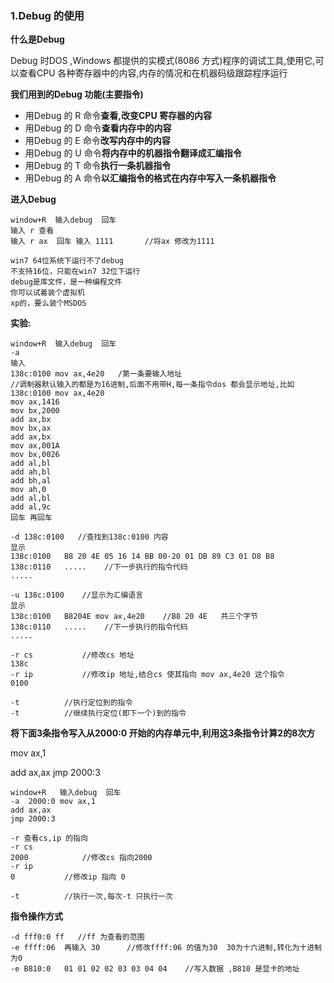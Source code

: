 ### 1.Debug 的使用

**什么是Debug**

Debug 时DOS ,Windows 都提供的实模式(8086 方式)程序的调试工具,使用它,可以查看CPU 各种寄存器中的内容,内存的情况和在机器码级跟踪程序运行

**我们用到的Debug 功能(主要指令)**

- 用Debug 的 R 命令**查看,改变CPU 寄存器的内容**
- 用Debug 的 D 命令**查看内存中的内容**
- 用Debug 的 E 命令**改写内存中的内容**
- 用Debug 的 U 命令**将内存中的机器指令翻译成汇编指令**
- 用Debug 的 T 命令**执行一条机器指令**
- 用Debug 的 A 命令**以汇编指令的格式在内存中写入一条机器指令**

**进入Debug**

```
window+R  输入debug  回车   
输入 r 查看
输入 r ax  回车 输入 1111       //将ax 修改为1111

win7 64位系统下运行不了debug
不支持16位，只能在win7 32位下运行
debug是库文件，是一种编程文件
你可以试着装个虚拟机
xp的，要么装个MSDOS
```

**实验:**

```
window+R  输入debug  回车   
-a 
输入
138c:0100 mov ax,4e20   /第一条要输入地址
//调制器默认输入的都是为16进制,后面不用带H,每一条指令dos 都会显示地址,比如 138c:0100 mov ax,4e20 
mov ax,1416
mov bx,2000
add ax,bx
mov bx,ax
add ax,bx
mov ax,001A
mov bx,0026
add al,bl
add ah,bl
add bh,al
mov ah,0
add al,bl
add al,9c
回车 再回车

-d 138c:0100   //查找到138c:0100 内容
显示
138c:0100	B8 20 4E 05 16 14 BB 00-20 01 DB 89 C3 01 D8 B8
138c:0110   .....    //下一步执行的指令代码
.....

-u 138c:0100 	//显示为汇编语言
显示
138c:0100	B8204E mov ax,4e20    //B8 20 4E   共三个字节
138c:0110   .....    //下一步执行的指令代码
.....

-r cs 			//修改cs 地址
138c
-r ip			//修改ip 地址,结合cs 使其指向 mov ax,4e20 这个指令
0100

-t          //执行定位到的指令
-t          //继续执行定位(即下一个)到的指令
```

**将下面3条指令写入从2000:0 开始的内存单元中,利用这3条指令计算2的8次方**

mov ax,1

add ax,ax
jmp 2000:3

```
window+R   输入debug  回车   
-a  2000:0 mov ax,1
add ax,ax
jmp 2000:3

-r 查看cs,ip 的指向
-r cs
2000			//修改cs 指向2000
-r ip
0			//修改ip 指向 0

-t			//执行一次,每次-t 只执行一次
```

**指令操作方式**

```
-d fff0:0 ff   //ff 为查看的范围
-e ffff:06  再输入 30		//修改ffff:06 的值为30  30为十六进制,转化为十进制为0  
-e B810:0   01 01 02 02 03 03 04 04    //写入数据 ,B810 是显卡的地址
```


